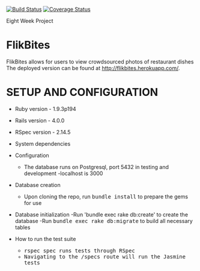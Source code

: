 [![Build Status](https://travis-ci.org/eugenefilimonov/final_project.png)](https://travis-ci.org/eugenefilimonov/final_project)
[![Coverage Status](https://coveralls.io/repos/eugenefilimonov/final_project/badge.png?branch=master)](https://coveralls.io/r/eugenefilimonov/final_project?branch=master)

Eight Week Project

# FlikBites

FlikBites allows for users to view crowdsourced photos of restaurant dishes
The deployed version can be found at http://flikbites.herokuapp.com/.

# SETUP AND CONFIGURATION

* Ruby version - 1.9.3p194

* Rails version - 4.0.0

* RSpec version - 2.14.5

* System dependencies

* Configuration
  - The database runs on Postgresql, port 5432 in testing and development
  -localhost is 3000

* Database creation
  - Upon cloning the repo, run <tt>bundle install</tt> to prepare the gems for use

* Database initialization
  -Run 'bundle exec rake db:create' to create the database
  -Run <tt>bundle exec rake db:migrate</tt> to build all necessary tables

* How to run the test suite
  - <tt>rspec spec<tt> runs tests through RSpec
  - Navigating to the /specs route will run the Jasmine tests
